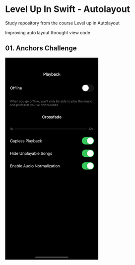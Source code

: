 
# Level Up In Swift - Autolayout

Study repository from the course Level up in Autolayout

Improving auto layout throught view code

## 01. Anchors Challenge

<img src="./01.Anchors/Images/BasicAnchorsChallenge.png" width="300">


